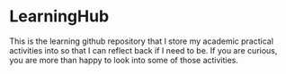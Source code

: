 # LearningHub

This is the learning github repository that I store my academic practical activities into so that I can reflect back if I need to be.
If you are curious, you are more than happy to look into some of those activities. 